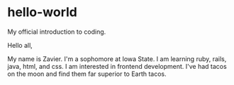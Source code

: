# hello-world
My official introduction to coding.

Hello all,

My name is Zavier. I'm a sophomore at Iowa State. I am learning ruby, rails, java, html, and css. I am interested in frontend development. I've had tacos on the moon and find them far superior to Earth tacos.
